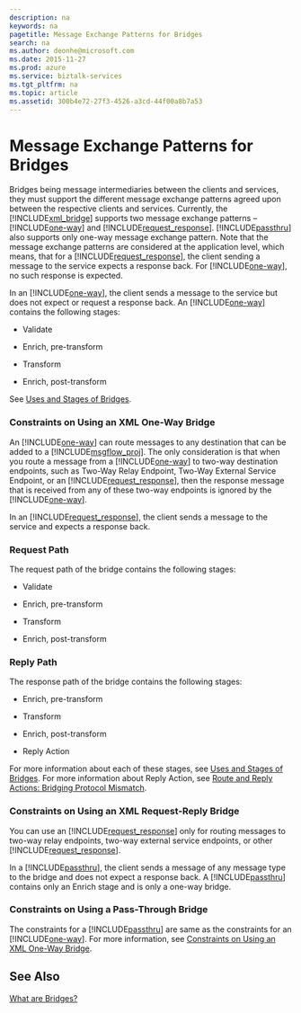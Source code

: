 ```yaml
---
description: na
keywords: na
pagetitle: Message Exchange Patterns for Bridges
search: na
ms.author: deonhe@microsoft.com
ms.date: 2015-11-27
ms.prod: azure
ms.service: biztalk-services
ms.tgt_pltfrm: na
ms.topic: article
ms.assetid: 300b4e72-27f3-4526-a3cd-44f00a8b7a53
---
```

# Message Exchange Patterns for Bridges
Bridges being message intermediaries between the clients and services, they must support the different message exchange patterns agreed upon between the respective clients and services. Currently, the [!INCLUDE[xml_bridge](/Token/xml_bridge_md.md)] supports two message exchange patterns – [!INCLUDE[one-way](/Token/one-way_md.md)] and [!INCLUDE[request_response](/Token/request_response_md.md)]. [!INCLUDE[passthru](/Token/passthru_md.md)] also supports only one-way message exchange pattern. Note that the message exchange patterns are considered at the application level, which means, that for a [!INCLUDE[request_response](/Token/request_response_md.md)], the client sending a message to the service expects a response back. For [!INCLUDE[one-way](/Token/one-way_md.md)], no such response is expected.

In an [!INCLUDE[one-way](/Token/one-way_md.md)], the client sends a message to the service but does not expect or request a response back. An [!INCLUDE[one-way](/Token/one-way_md.md)] contains the following stages:

- Validate

- Enrich, pre-transform

- Transform

- Enrich, post-transform

See [Uses and Stages of Bridges](/Topic/Uses_and_Stages_of_Bridges.md).

### <a name="BKMK_ConstOneWay"></a>Constraints on Using an XML One-Way Bridge
An [!INCLUDE[one-way](/Token/one-way_md.md)] can route messages to any destination that can be added to a [!INCLUDE[msgflow_proj](/Token/msgflow_proj_md.md)]. The only consideration is that when you route a message from a [!INCLUDE[one-way](/Token/one-way_md.md)] to two-way destination endpoints, such as Two-Way Relay Endpoint, Two-Way External Service Endpoint, or an [!INCLUDE[request_response](/Token/request_response_md.md)], then the response message that is received from any of these two-way endpoints is ignored by the [!INCLUDE[one-way](/Token/one-way_md.md)].

In an [!INCLUDE[request_response](/Token/request_response_md.md)], the client sends a message to the service and expects a response back.

### Request Path
The request path of the bridge contains the following stages:

- Validate

- Enrich, pre-transform

- Transform

- Enrich, post-transform

### Reply Path
The response path of the bridge contains the following stages:

- Enrich, pre-transform

- Transform

- Enrich, post-transform

- Reply Action

For more information about each of these stages, see [Uses and Stages of Bridges](/Topic/Uses_and_Stages_of_Bridges.md). For more information about Reply Action, see [Route and Reply Actions: Bridging Protocol Mismatch](/Topic/Route_and_Reply_Actions__Bridging_Protocol_Mismatch.md).

### <a name="BKMK_ConstTwoWay"></a>Constraints on Using an XML Request-Reply Bridge
You can use an [!INCLUDE[request_response](/Token/request_response_md.md)] only for routing messages to two-way relay endpoints, two-way external service endpoints, or other [!INCLUDE[request_response](/Token/request_response_md.md)].

In a [!INCLUDE[passthru](/Token/passthru_md.md)], the client sends a message of any message type to the bridge and does not expect a response back. A [!INCLUDE[passthru](/Token/passthru_md.md)] contains only an Enrich stage and is only a one-way bridge.

### <a name="BKMK_ConstPassThru"></a>Constraints on Using a Pass-Through Bridge
The constraints for a [!INCLUDE[passthru](/Token/passthru_md.md)] are same as the constraints for an [!INCLUDE[one-way](/Token/one-way_md.md)]. For more information, see [Constraints on Using an XML One-Way Bridge](/Topic/Message_Exchange_Patterns_for_Bridges.md#BKMK_ConstOneWay).

## See Also
[What are Bridges?](/Topic/What_are_Bridges_.md)

